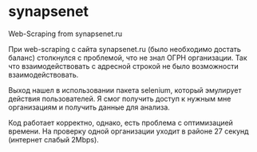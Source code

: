 # synapsenet
Web-Scraping from synapsenet.ru

При web-scraping c сайта synapsenet.ru (было необходимо достать баланс) столкнулся с проблемой, что не знал ОГРН организации. 
Так что взаимодействовать с адресной строкой не было возможности взаимодействовать. 

Выход нашел в использовании пакета selenium, который эмулирует действия пользователей. Я смог получить доступ к нужным мне организациям и получить данные для анализа.

Код работает корректно, однако, есть проблема с оптимизацией времени. На проверку одной организации уходит в районе 27 секунд (интернет слабый 2Mbps).
